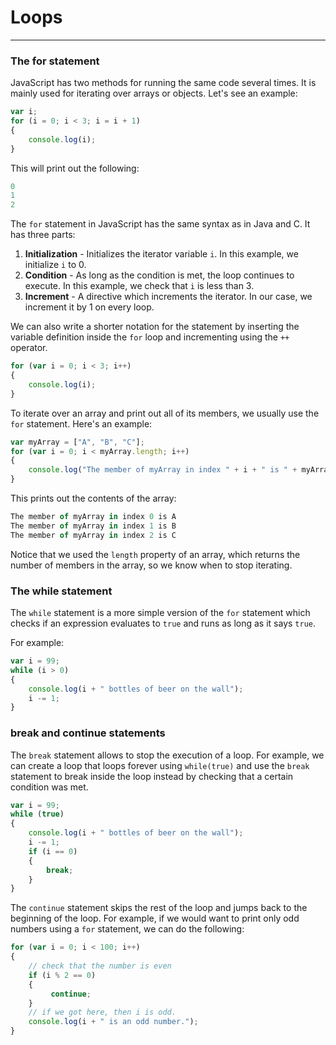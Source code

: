 # Loops

---

### The for statement

JavaScript has two methods for running the same code several times. It is mainly used for iterating over arrays or objects. Let's see an example:

```javascript
var i;
for (i = 0; i < 3; i = i + 1)
{
    console.log(i);
}
```

This will print out the following:

```javascript
0
1
2
```

The `for` statement in JavaScript has the same syntax as in Java and C. It has three parts:

1.  **Initialization** - Initializes the iterator variable `i`. In this example, we initialize `i` to 0.
2.  **Condition** - As long as the condition is met, the loop continues to execute. In this example, we check that `i` is less than 3.
3.  **Increment** - A directive which increments the iterator. In our case, we increment it by 1 on every loop.

We can also write a shorter notation for the statement by inserting the variable definition inside the `for` loop and incrementing using the `++` operator.

```javascript
for (var i = 0; i < 3; i++)
{
    console.log(i);
}
```

To iterate over an array and print out all of its members, we usually use the `for` statement. Here's an example:

```javascript
var myArray = ["A", "B", "C"];
for (var i = 0; i < myArray.length; i++)
{
    console.log("The member of myArray in index " + i + " is " + myArray[i]);
}
```

This prints out the contents of the array:

```javascript
The member of myArray in index 0 is A
The member of myArray in index 1 is B
The member of myArray in index 2 is C
```

Notice that we used the `length` property of an array, which returns the number of members in the array, so we know when to stop iterating.

### The while statement

The `while` statement is a more simple version of the `for` statement which checks if an expression evaluates to `true` and runs as long as it says `true`.

For example:

```javascript
var i = 99;
while (i > 0)
{
    console.log(i + " bottles of beer on the wall");
    i -= 1;
}
```

### break and continue statements

The `break` statement allows to stop the execution of a loop. For example, we can create a loop that loops forever using `while(true)` and use the `break` statement to break inside the loop instead by checking that a certain condition was met.

```javascript
var i = 99;
while (true)
{
    console.log(i + " bottles of beer on the wall");
    i -= 1;
    if (i == 0)
    {
        break;
    }
}
```

The `continue` statement skips the rest of the loop and jumps back to the beginning of the loop. For example, if we would want to print only odd numbers using a `for` statement, we can do the following:

```javascript
for (var i = 0; i < 100; i++)
{
    // check that the number is even
    if (i % 2 == 0)
    {
         continue;
    }
    // if we got here, then i is odd.
    console.log(i + " is an odd number.");
}
```